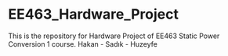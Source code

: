# EE463_Hardware_Project
This is the repository for Hardware Project of EE463 Static Power Conversion 1 course.
Hakan - Sadık - Huzeyfe
